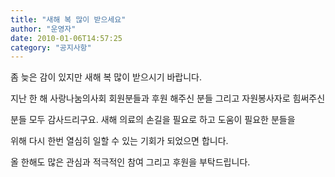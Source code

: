 ```yaml
---
title: "새해 복 많이 받으세요"
author: "운영자"
date: 2010-01-06T14:57:25
category: "공지사항"
---
```


좀 늦은 감이 있지만 새해 복 많이 받으시기 바랍니다.

지난 한 해 사랑나눔의사회 회원분들과 후원 해주신 분들 그리고 자원봉사자로 힘써주신

분들 모두 감사드리구요. 새해 의료의 손길을 필요로 하고 도움이 필요한 분들을

위해 다시 한번 열심히 일할 수 있는 기회가 되었으면 합니다.

올 한해도 많은 관심과 적극적인 참여 그리고 후원을 부탁드립니다.
